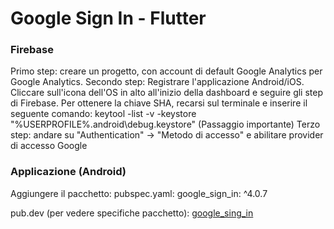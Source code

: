 # Google Sign In - Flutter

### Firebase
Primo step: creare un progetto, con account di default Google Analytics per Google Analytics.
Secondo step: Registrare l'applicazione Android/iOS. Cliccare sull'icona dell'OS in alto all'inizio della dashboard e seguire gli step di Firebase. Per ottenere la chiave SHA, recarsi sul terminale e inserire il seguente comando:
keytool -list -v -keystore "%USERPROFILE%\.android\debug.keystore" (Passaggio importante)
Terzo step: andare su "Authentication" -> "Metodo di accesso" e abilitare provider di accesso Google

### Applicazione (Android)
Aggiungere il pacchetto:
pubspec.yaml:
  google_sign_in: ^4.0.7

pub.dev (per vedere specifiche pacchetto): [google_sing_in](https://pub.dev/packages/google_sign_in#-readme-tab-)
